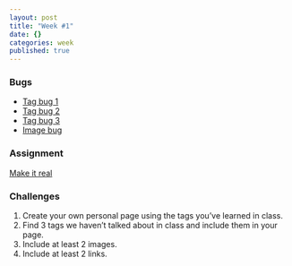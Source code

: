 ```yaml
---
layout: post
title: "Week #1"
date: {}
categories: week
published: true
---
```


### Bugs

- [Tag bug 1](http://jsbin.com/eKiRaJE/1/edit)
- [Tag bug 2](http://jsbin.com/OFOkuHa/1/edit)
- [Tag bug 3](http://jsbin.com/ApiVaqUw/1/edit)
- [Image bug](http://jsbin.com/uqotUCO/1/edit)

### Assignment

[Make it real](http://jsbin.com/oYEhipo/2/edit)

### Challenges

1. Create your own personal page using the tags you’ve learned in class.
2. Find 3 tags we haven’t talked about in class and include them in your page.
3. Include at least 2 images.
4. Include at least 2 links.